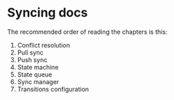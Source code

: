 Syncing docs
============

The recommended order of reading the chapters is this:

1. Conflict resolution
2. Pull sync
3. Push sync
4. State machine
5. State queue
6. Sync manager
7. Transitions configuration